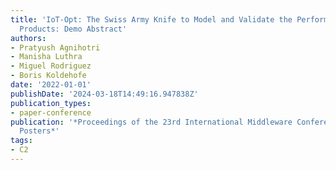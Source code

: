 ```yaml
---
title: 'IoT-Opt: The Swiss Army Knife to Model and Validate the Performance of IoT
  Products: Demo Abstract'
authors:
- Pratyush Agnihotri
- Manisha Luthra
- Miguel Rodriguez
- Boris Koldehofe
date: '2022-01-01'
publishDate: '2024-03-18T14:49:16.947838Z'
publication_types:
- paper-conference
publication: '*Proceedings of the 23rd International Middleware Conference Demos and
  Posters*'
tags:
- C2
---
```

